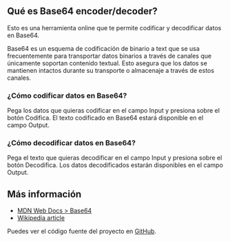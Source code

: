 ## Qué es Base64 encoder/decoder?
Esto es una herramienta online que te permite codificar y decodificar datos en Base64.

Base64 es un esquema de codificación de binario a text que se usa frecuentemente para transportar datos
binarios a través de canales que únicamente soportan contenido textual. Esto asegura que los datos 
se mantienen intactos durante su transporte o almacenaje a través de estos canales.

### ¿Cómo codificar datos en Base64?
Pega los datos que quieras codificar en el campo Input y presiona sobre el botón Codifica.
El texto codificado en Base64 estará disponible en el campo Output.

### ¿Cómo decodificar datos en Base64?
Pega el texto que quieras decodificar en el campo Input y presiona sobre el botón Decodifica.
Los datos decodificados estarán disponibles en el campo Output.

## Más información
* [MDN Web Docs > Base64](https://developer.mozilla.org/en-US/docs/Glossary/Base64)
* [Wikipedia article](https://en.wikipedia.org/wiki/Base64)

Puedes ver el código fuente del proyecto en [GitHub](https://github.com/manusa/com.marcnuri.www).
